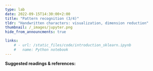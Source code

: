 ```yaml
---
type: lab
date: 2022-09-15T14:30:00+2:00
title: "Pattern recognition (3/4)"
tldr: "Handwritten characters: visualization, dimension reduction"
thumbnail: /_images/jupyter.png
hide_from_announcments: true

links: 
    # - url: /static_files/code/introduction_sklearn.ipynb
    #   name: Python notebook
---
```

**Suggested readings & references:**
